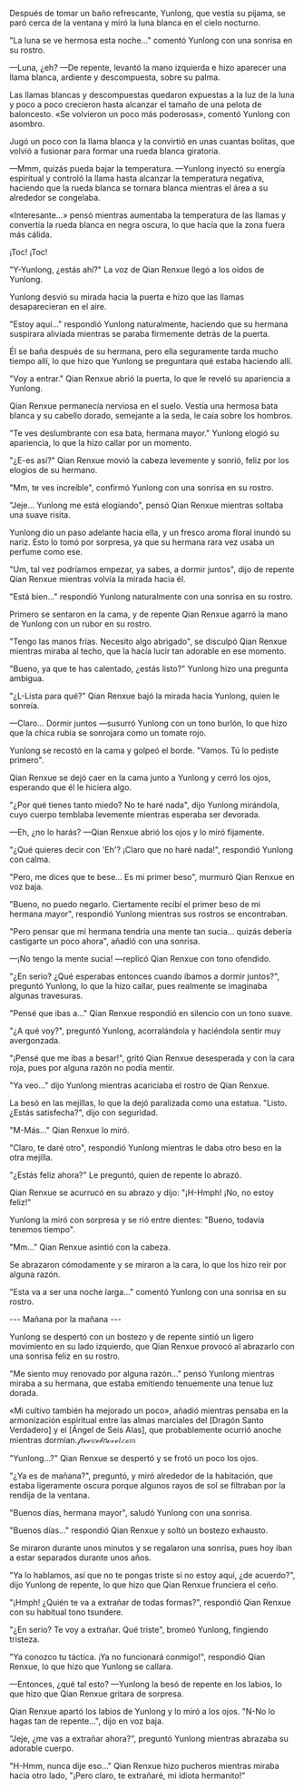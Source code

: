 
Después de tomar un baño refrescante, Yunlong, que vestía su pijama, se paró cerca de la ventana y miró la luna blanca en el cielo nocturno.

"La luna se ve hermosa esta noche..." comentó Yunlong con una sonrisa en su rostro.

—Luna, ¿eh? —De repente, levantó la mano izquierda e hizo aparecer una llama blanca, ardiente y descompuesta, sobre su palma.

Las llamas blancas y descompuestas quedaron expuestas a la luz de la luna y poco a poco crecieron hasta alcanzar el tamaño de una pelota de baloncesto. «Se volvieron un poco más poderosas», comentó Yunlong con asombro.

Jugó un poco con la llama blanca y la convirtió en unas cuantas bolitas, que volvió a fusionar para formar una rueda blanca giratoria.

—Mmm, quizás pueda bajar la temperatura. —Yunlong inyectó su energía espiritual y controló la llama hasta alcanzar la temperatura negativa, haciendo que la rueda blanca se tornara blanca mientras el área a su alrededor se congelaba.

«Interesante…» pensó mientras aumentaba la temperatura de las llamas y convertía la rueda blanca en negra oscura, lo que hacía que la zona fuera más cálida.

¡Toc! ¡Toc!

"Y-Yunlong, ¿estás ahí?" La voz de Qian Renxue llegó a los oídos de Yunlong.

Yunlong desvió su mirada hacia la puerta e hizo que las llamas desaparecieran en el aire.

"Estoy aquí..." respondió Yunlong naturalmente, haciendo que su hermana suspirara aliviada mientras se paraba firmemente detrás de la puerta.

Él se baña después de su hermana, pero ella seguramente tarda mucho tiempo allí, lo que hizo que Yunlong se preguntara qué estaba haciendo allí.

"Voy a entrar." Qian Renxue abrió la puerta, lo que le reveló su apariencia a Yunlong.

Qian Renxue permanecía nerviosa en el suelo. Vestía una hermosa bata blanca y su cabello dorado, semejante a la seda, le caía sobre los hombros.

"Te ves deslumbrante con esa bata, hermana mayor." Yunlong elogió su apariencia, lo que la hizo callar por un momento.

"¿E-es así?" Qian Renxue movió la cabeza levemente y sonrió, feliz por los elogios de su hermano.

"Mm, te ves increíble", confirmó Yunlong con una sonrisa en su rostro.

"Jeje... Yunlong me está elogiando", pensó Qian Renxue mientras soltaba una suave risita.

Yunlong dio un paso adelante hacia ella, y un fresco aroma floral inundó su nariz. Esto lo tomó por sorpresa, ya que su hermana rara vez usaba un perfume como ese.

"Um, tal vez podríamos empezar, ya sabes, a dormir juntos", dijo de repente Qian Renxue mientras volvía la mirada hacia él.

"Está bien..." respondió Yunlong naturalmente con una sonrisa en su rostro.

Primero se sentaron en la cama, y ​​​​de repente Qian Renxue agarró la mano de Yunlong con un rubor en su rostro.

"Tengo las manos frías. Necesito algo abrigado", se disculpó Qian Renxue mientras miraba al techo, que la hacía lucir tan adorable en ese momento.

"Bueno, ya que te has calentado, ¿estás listo?" Yunlong hizo una pregunta ambigua.

"¿L-Lista para qué?" Qian Renxue bajó la mirada hacia Yunlong, quien le sonreía.

—Claro... Dormir juntos —susurró Yunlong con un tono burlón, lo que hizo que la chica rubia se sonrojara como un tomate rojo.

Yunlong se recostó en la cama y golpeó el borde. "Vamos. Tú lo pediste primero".

Qian Renxue se dejó caer en la cama junto a Yunlong y cerró los ojos, esperando que él le hiciera algo.

"¿Por qué tienes tanto miedo? No te haré nada", dijo Yunlong mirándola, cuyo cuerpo temblaba levemente mientras esperaba ser devorada.

—Eh, ¿no lo harás? —Qian Renxue abrió los ojos y lo miró fijamente.

"¿Qué quieres decir con 'Eh'? ¡Claro que no haré nada!", respondió Yunlong con calma.

"Pero, me dices que te bese... Es mi primer beso", murmuró Qian Renxue en voz baja.

"Bueno, no puedo negarlo. Ciertamente recibí el primer beso de mi hermana mayor", respondió Yunlong mientras sus rostros se encontraban.

"Pero pensar que mi hermana tendría una mente tan sucia... quizás debería castigarte un poco ahora", añadió con una sonrisa.

—¡No tengo la mente sucia! —replicó Qian Renxue con tono ofendido.

"¿En serio? ¿Qué esperabas entonces cuando íbamos a dormir juntos?", preguntó Yunlong, lo que la hizo callar, pues realmente se imaginaba algunas travesuras.

"Pensé que ibas a..." Qian Renxue respondió en silencio con un tono suave.

"¿A qué voy?", preguntó Yunlong, acorralándola y haciéndola sentir muy avergonzada.

"¡Pensé que me ibas a besar!", gritó Qian Renxue desesperada y con la cara roja, pues por alguna razón no podía mentir.

"Ya veo..." dijo Yunlong mientras acariciaba el rostro de Qian Renxue.

La besó en las mejillas, lo que la dejó paralizada como una estatua. "Listo. ¿Estás satisfecha?", dijo con seguridad.

"M-Más..." Qian Renxue lo miró.

"Claro, te daré otro", respondió Yunlong mientras le daba otro beso en la otra mejilla.

"¿Estás feliz ahora?" Le preguntó, quien de repente lo abrazó.

Qian Renxue se acurrucó en su abrazo y dijo: "¡H-Hmph! ¡No, no estoy feliz!"

Yunlong la miró con sorpresa y se rió entre dientes: "Bueno, todavía tenemos tiempo".

"Mm..." Qian Renxue asintió con la cabeza.

Se abrazaron cómodamente y se miraron a la cara, lo que los hizo reír por alguna razón.

"Esta va a ser una noche larga..." comentó Yunlong con una sonrisa en su rostro.

--- Mañana por la mañana ---

Yunlong se despertó con un bostezo y de repente sintió un ligero movimiento en su lado izquierdo, que Qian Renxue provocó al abrazarlo con una sonrisa feliz en su rostro.

"Me siento muy renovado por alguna razón..." pensó Yunlong mientras miraba a su hermana, que estaba emitiendo tenuemente una tenue luz dorada.

«Mi cultivo también ha mejorado un poco», añadió mientras pensaba en la armonización espiritual entre las almas marciales del [Dragón Santo Verdadero] y el [Ángel de Seis Alas], que probablemente ocurrió anoche mientras dormían.𝒻𝘳ℯℯ𝑤ℯ𝒷𝘯ℴ𝓋ℯ𝘭.𝑐ℴ𝑚

"Yunlong...?" Qian Renxue se despertó y se frotó un poco los ojos.

"¿Ya es de mañana?", preguntó, y miró alrededor de la habitación, que estaba ligeramente oscura porque algunos rayos de sol se filtraban por la rendija de la ventana.

"Buenos días, hermana mayor", saludó Yunlong con una sonrisa.

"Buenos días..." respondió Qian Renxue y soltó un bostezo exhausto.

Se miraron durante unos minutos y se regalaron una sonrisa, pues hoy iban a estar separados durante unos años.

"Ya lo hablamos, así que no te pongas triste si no estoy aquí, ¿de acuerdo?", dijo Yunlong de repente, lo que hizo que Qian Renxue frunciera el ceño.

"¡Hmph! ¿Quién te va a extrañar de todas formas?", respondió Qian Renxue con su habitual tono tsundere.

"¿En serio? Te voy a extrañar. Qué triste", bromeó Yunlong, fingiendo tristeza.

"Ya conozco tu táctica. ¡Ya no funcionará conmigo!", respondió Qian Renxue, lo que hizo que Yunlong se callara.

—Entonces, ¿qué tal esto? —Yunlong la besó de repente en los labios, lo que hizo que Qian Renxue gritara de sorpresa.

Qian Renxue apartó los labios de Yunlong y lo miró a los ojos. "N-No lo hagas tan de repente...", dijo en voz baja.

"Jeje, ¿me vas a extrañar ahora?", preguntó Yunlong mientras abrazaba su adorable cuerpo.

"H-Hmm, nunca dije eso..." Qian Renxue hizo pucheros mientras miraba hacia otro lado, "¡Pero claro, te extrañaré, mi idiota hermanito!"